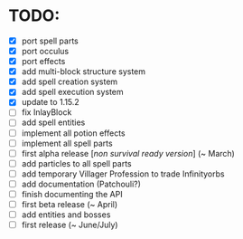 # TODO:
- [x] port spell parts
- [x] port occulus
- [x] port effects
- [x] add multi-block structure system
- [x] add spell creation system
- [x] add spell execution system
- [x] update to 1.15.2
- [ ] fix InlayBlock
- [ ] add spell entities
- [ ] implement all potion effects
- [ ] implement all spell parts
- [ ] first alpha release [_non survival ready version_] (~ March)
- [ ] add particles to all spell parts
- [ ] add temporary Villager Profession to trade Infinityorbs
- [ ] add documentation (Patchouli?)
- [ ] finish documenting the API
- [ ] first beta release (~ April)
- [ ] add entities and bosses
- [ ] first release (~ June/July)
